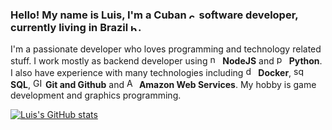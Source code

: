 ### Hello! My name is Luis, I'm a Cuban <img src="https://upload.wikimedia.org/wikipedia/commons/2/20/Flag_of_Cuba_%28sky_blue%2C_3-2%29.svg" height="12" alt="cuba-flag"> software developer, currently living in Brazil <img src="https://upload.wikimedia.org/wikipedia/commons/0/05/Flag_of_Brazil.svg" height="12" alt="brazil-flag">.
I'm a passionate developer who loves programming and technology related stuff. I work mostly as backend developer using <img src="https://upload.wikimedia.org/wikipedia/commons/d/d9/Node.js_logo.svg" height="16" alt="node-logo"> **NodeJS** and <img src="https://upload.wikimedia.org/wikipedia/commons/c/c3/Python-logo-notext.svg" height="16" alt="python-logo"> **Python**. I also have experience with many technologies including <img src="https://upload.wikimedia.org/wikipedia/commons/7/79/Docker_%28container_engine%29_logo.png" height="16" alt="docker"/> **Docker**, <img src="https://upload.wikimedia.org/wikipedia/commons/thumb/8/87/Sql_data_base_with_logo.png/640px-Sql_data_base_with_logo.png" height="16" alt="sql"> **SQL**, <img src="https://upload.wikimedia.org/wikipedia/commons/e/e0/Git-logo.svg" height="16" alt="GIT"/> **Git and Github** and <img src="https://upload.wikimedia.org/wikipedia/commons/1/1d/AmazonWebservices_Logo.svg" height="16" alt="AWS"/> **Amazon Web Services**. My hobby is game development and graphics programming.

[![Luis's GitHub stats](https://github-readme-stats-pi-drab-36.vercel.app/api?username=xreaper95&count_private=true&show_icons=true&theme=cobalt&border_radius=45&hide_border=true&include_all_commits=true)](https://github.com/xreaper95/github-readme-stats)

